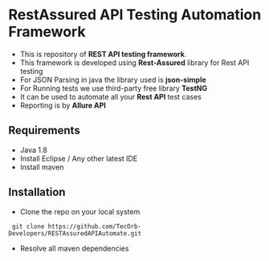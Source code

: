 # RestAssured API Testing Automation Framework
- This is repository of **REST API testing framework**.
- This framework is developed using **Rest-Assured** library for Rest API testing
- For JSON Parsing in java the library used is **json-simple**
- For Running tests we use third-party free library **TestNG**
- It can be used to automate all your **Rest API** test cases
- Reporting is by **Allure API**
## Requirements
- Java 1.8
- Install Eclipse / Any other latest IDE
- Install maven
## Installation
- Clone the repo on your local system
``` 
 git clone https://github.com/TecOrb-Developers/RESTAssuredAPIAutomate.git
```
- Resolve all maven dependencies

